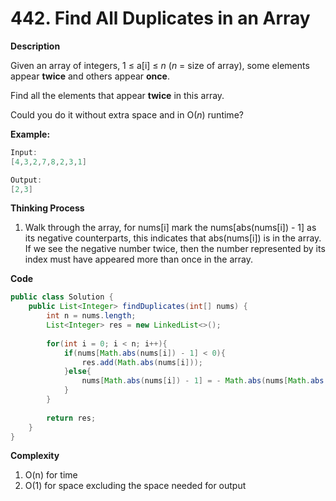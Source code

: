 # 442. Find All Duplicates in an Array

**Description**

Given an array of integers, 1 ≤ a[i] ≤ *n* (*n* = size of array), some elements appear **twice** and others appear **once**.

Find all the elements that appear **twice** in this array.

Could you do it without extra space and in O(*n*) runtime?

**Example:**

```java
Input:
[4,3,2,7,8,2,3,1]

Output:
[2,3]
```

**Thinking Process**

1. Walk through the array, for nums[i] mark the nums[abs(nums[i]) - 1] as its negative counterparts, this indicates that abs(nums[i]) is in the array. If we see the negative number twice, then the number represented by its index must have appeared more than once in the array. 

**Code**

```java
public class Solution {
    public List<Integer> findDuplicates(int[] nums) {
        int n = nums.length;
        List<Integer> res = new LinkedList<>();
        
        for(int i = 0; i < n; i++){
            if(nums[Math.abs(nums[i]) - 1] < 0){
                res.add(Math.abs(nums[i]));
            }else{
                nums[Math.abs(nums[i]) - 1] = - Math.abs(nums[Math.abs(nums[i]) - 1]);
            }   
        }
        
        return res;
    }
}
```

**Complexity**

1. O(n) for time
2. O(1) for space excluding the space needed for output 